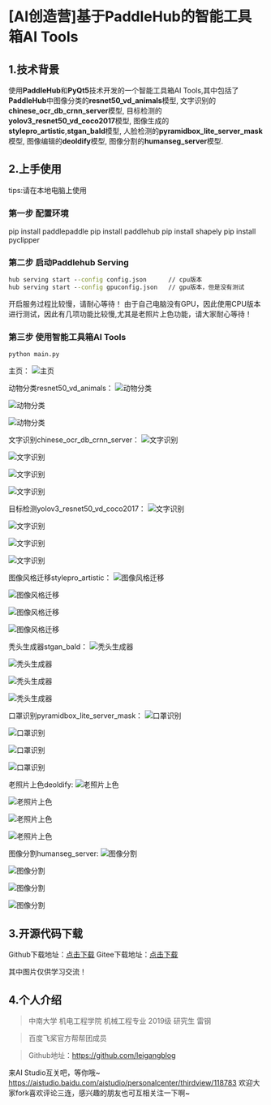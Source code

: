 # [AI创造营]基于PaddleHub的智能工具箱AI Tools 
## 1.技术背景
使用<b>PaddleHub</b>和<b>PyQt5</b>技术开发的一个智能工具箱AI Tools,其中包括了<b>PaddleHub</b>中图像分类的<b>resnet50_vd_animals</b>模型, 文字识别的<b>chinese_ocr_db_crnn_server</b>模型, 目标检测的<b>yolov3_resnet50_vd_coco2017</b>模型, 图像生成的<b>stylepro_artistic</b>,<b>stgan_bald</b>模型, 人脸检测的<b>pyramidbox_lite_server_mask</b>模型, 图像编辑的<b>deoldify</b>模型, 图像分割的<b>humanseg_server</b>模型.

## 2.上手使用
tips:请在本地电脑上使用
### 第一步 配置环境 
pip install paddlepaddle
pip install paddlehub
pip install shapely
pip install pyclipper

### 第二步  启动Paddlehub Serving
```cmd
hub serving start --config config.json      // cpu版本
hub serving start --config gpuconfig.json   // gpu版本，但是没有测试
```
开启服务过程比较慢，请耐心等待！
由于自己电脑没有GPU，因此使用CPU版本进行测试，因此有几项功能比较慢,尤其是老照片上色功能，请大家耐心等待！

### 第三步 使用智能工具箱AI Tools
``` cmd
python main.py
```

主页：
![主页](./images/readme/index.png)

动物分类resnet50_vd_animals：
![动物分类](./images/readme/app1.png)

![动物分类](./images/readme/app1_2.png)

![动物分类](./images/readme/app1_3.png)

文字识别chinese_ocr_db_crnn_server：
![文字识别](./images/readme/app2.png)

![文字识别](./images/readme/app2_2.png)

![文字识别](./images/readme/app2_3.png)

![文字识别](./images/readme/app2_4.png)

目标检测yolov3_resnet50_vd_coco2017：
![文字识别](./images/readme/app3.png)

![文字识别](./images/readme/app3_2.png)

![文字识别](./images/readme/app3_3.png)

![文字识别](./images/readme/app3_4.png)

图像风格迁移stylepro_artistic：
![图像风格迁移](./images/readme/app4.png)

![图像风格迁移](./images/readme/app4_2.png)

![图像风格迁移](./images/readme/app4_3.png)

![图像风格迁移](./images/readme/app4_4.png)

秃头生成器stgan_bald：
![秃头生成器](./images/readme/app5.png)

![秃头生成器](./images/readme/app5_2.png)

![秃头生成器](./images/readme/app5_3.png)

![秃头生成器](./images/readme/app5_4.png)

口罩识别pyramidbox_lite_server_mask：
![口罩识别](./images/readme/app6.png)

![口罩识别](./images/readme/app6_2.png)

![口罩识别](./images/readme/app6_3.png)

![口罩识别](./images/readme/app6_4.png)

老照片上色deoldify:
![老照片上色](./images/readme/app7.png)

![老照片上色](./images/readme/app7_2.png)

![老照片上色](./images/readme/app7_3.png)

![老照片上色](./images/readme/app7_4.png)

图像分割humanseg_server:
![图像分割](./images/readme/app8.png)

![图像分割](./images/readme/app8_2.png)

![图像分割](./images/readme/app8_3.png)

![图像分割](./images/readme/app8_4.png)

## 3.开源代码下载
Github下载地址：[点击下载](https://github.com/leigangblog/AI_Tools)
Gitee下载地址：[点击下载](https://gitee.com/leigangblog/AI_Tools)

其中图片仅供学习交流！

## 4.个人介绍
> 中南大学 机电工程学院 机械工程专业 2019级 研究生 雷钢

> 百度飞桨官方帮帮团成员

> Github地址：https://github.com/leigangblog


来AI Studio互关吧，等你哦~ https://aistudio.baidu.com/aistudio/personalcenter/thirdview/118783
欢迎大家fork喜欢评论三连，感兴趣的朋友也可互相关注一下啊~













